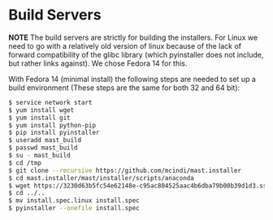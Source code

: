 # Build Servers

__NOTE__ The build servers are strictly for building the installers. For
Linux we need to go with a relatively old version of linux because of the
lack of forward compatibility of the glibc library (which pyinstaller does
not include, but rather links against). We chose Fedora 14 for this.

With Fedora 14 (minimal install) the following steps are needed to set
up a build environment (These steps are the same for both 32 and 64 bit):

```bash
$ service network start
$ yum install wget
$ yum install git
$ yum install python-pip
$ pip install pyinstaller
$ useradd mast_build
$ passwd mast_build
$ su - mast_build
$ cd /tmp
$ git clone --recursive https://github.com/mcindi/mast.installer
$ cd mast.installer/mast/installer/scripts/anaconda
$ wget https://3230d63b5fc54e62148e-c95ac804525aac4b6dba79b00b39d1d3.ssl.cf1.rackcdn.com/Anaconda-2.3.0-Linux-x86_64.sh
$ cd ../..
$ mv install.spec.linux install.spec
$ pyinstaller --onefile install.spec
```

